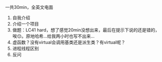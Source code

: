 一共30min，全英文电面

1. 自我介绍
2. 介绍一个项目
3. 做题：LC41 hard，想了感觉20min没想出来，最后在提示下说的还是错的，唉😔。原地哈希...给我两小时也写不出来...
4. 虚函数？没有virtual会调用基类还是派生类？有virtual呢？
5. 进程线程区别
6. 反问
